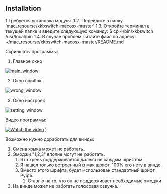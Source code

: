 ## Installation 
1.Требуется установка модуля.
    1.2. Перейдите в папку 'mac_resourse/xkbswitch-macosx-master' 
    1.3. Откройте терминал в текущей папке и введите следующую команду:
        $ cp ~/bin/xkbswitch /usr/local/bin
    1.4. В случае проблем читайте файл по адресу: 
            ~/mac_resourse/xkbswitch-macosx-master/README.md

Скриншоты программы:

1) Главное окно

![main_window](https://github.com/Oskorbin99/Voc_eng_python/blob/main/other/resourse_for_READMI/main_window.png
)

2) Окно ошибок

![wrong_window](https://github.com/Oskorbin99/Voc_eng_python/blob/main/other/resourse_for_READMI/wrong_window.png
)

3) Окно настроек

![setting_window](https://github.com/Oskorbin99/Voc_eng_python/blob/main/other/resourse_for_READMI/setting_window.png
)

Видео программы:

[![Watch the video](https://img.youtube.com/vi/zWI3XkgQQMc/0.jpg)](https://youtu.be/zWI3XkgQQMc)
)

Возможно нужно доработать для винды:
1. Смена языка может не работать.
2. Эмоджи "1,2,3" вполне могут не работать. 
   1. Эта хрень поддерживается далеко не каждым шрифтом.
   2. Я нашел только встроенный в мак шрифт. 100% его нету в винде.
   3. Вместо этого шрифта, будет использован стандартный шрифт Pyqt5.
      1. Ставлю на то, что он не поддерживает необходимые эмоджи
3. На винде может не работать голосовая озвучка.
